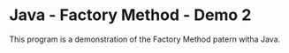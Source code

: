 # Java - Factory Method - Demo 2
This program is a demonstration of the Factory Method patern witha Java.
